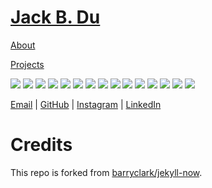 # [Jack B. Du](https://jackbdu.com)

[About](https://jackbdu.com/about)

[Projects](https://jackbdu.com/projects)

[![](/media/projects/this-is-where-i-live/thumb.jpg)](https://jackbdu.com/projects/this-is-where-i-live)
[![](/media/projects/home-series/thumb.jpg)](https://jackbdu.com/projects/home-series)
[![](/media/projects/minus-e/thumb.jpg)](https://jackbdu.com/projects/minus-e)
[![](/media/projects/mandarinizer/thumb.jpg)](https://jackbdu.com/projects/mandarinizer)
[![](/media/projects/straight-lines/thumb.jpg)](https://jackbdu.com/projects/straight-lines)
[![](/media/projects/dark-and-light/thumb.jpg)](https://jackbdu.com/projects/dark-and-light)
[![](/media/projects/mother-and-father/thumb.jpg)](https://jackbdu.com/projects/mother-and-father)
[![](/media/projects/untitled/thumb.jpg)](https://jackbdu.com/projects/untitled)
[![](/media/projects/shirkys-eye/thumb.jpg)](https://jackbdu.com/projects/shirkys-eye)
[![](/media/projects/self-portrait/thumb.jpg)](https://jackbdu.com/projects/self-portrait)
[![](/media/projects/redrawer/thumb.jpg)](https://jackbdu.com/projects/redrawer)
[![](/media/projects/joy-mouse/thumb.jpg)](https://jackbdu.com/projects/joy-mouse)
[![](/media/projects/frogs/thumb.jpg)](https://jackbdu.com/projects/frogs)
[![](/media/projects/swallows/thumb.jpg)](https://jackbdu.com/projects/swallows)
[![](/media/projects/fruits-and-vegetables/thumb.jpg)](https://jackbdu.com/projects/fruits-and-vegetables)

[Email](mailto:jackbdu@nyu.edu) \| [GitHub](https://github.com/jackbdu) \| [Instagram](https://instagram.com/jackbdu) \| [LinkedIn](https://www.linkedin.com/in/jackbdu)

# Credits

This repo is forked from [barryclark/jekyll-now](https://github.com/barryclark/jekyll-now).
